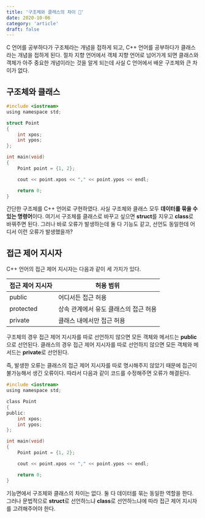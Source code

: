 ```yaml
---
title: '구조체와 클래스의 차이 🔀'
date: 2020-10-06
category: 'article'
draft: false
---
```


C 언어를 공부하다가 구조체라는 개념을 접하게 되고, C++ 언어를 공부하다가 클래스라는 개념을 접하게 된다. 절차 지향 언어에서 객체 지향 언어로 넘어가게 되면 클래스와 객체가 아주 중요한 개념이라는 것을 알게 되는데 사실 C 언어에서 배운 구조체와 큰 차이가 없다.

## 구조체와 클래스

```c
#include <iostream>
using namespace std;

struct Point
{
	int xpos;
	int ypos;
};

int main(void)
{
	Point point = {1, 2};

	cout << point.xpos << "," << point.ypos << endl;

	return 0;
}
```

간단한 구조체를 C++ 언어로 구현하였다. 사실 구조체와 클래스 모두 **데이터를 묶을 수 있는 명령어**이다. 여기서 구조체를 클래스로 바꾸고 싶으면 **struct**를 지우고 **class**로 바꿔주면 된다. 그러나 바로 오류가 발생하는데 둘 다 기능도 같고, 선언도 동일한데 어디서 이런 오류가 발생했을까?

## 접근 제어 지시자

C++ 언어의 접근 제어 지시자는 다음과 같이 세 가지가 있다.

| 접근 제어 지시자 | 허용 범위                             |
| ---------------- | ------------------------------------- |
| public           | 어디서든 접근 허용                    |
| protected        | 상속 관계에서 유도 클래스의 접근 허용 |
| private          | 클래스 내에서만 접근 허용             |

구조체의 경우 접근 제어 지시자를 따로 선언하지 않으면 모든 객체와 메서드는 **public**으로 선언된다. 클래스의 경우 접근 제어 지시자를 따로 선언하지 않으면 모든 객체와 메서드는 **private**로 선언된다.

즉, 발생한 오류는 클래스의 접근 제어 지시자를 따로 명시해주지 않았기 때문에 접근이 불가능해서 생긴 오류이다. 따라서 다음과 같이 코드를 수정해주면 오류가 해결된다.

```c
#include <iostream>
using namespace std;

class Point
{
public:
	int xpos;
	int ypos;
};

int main(void)
{
	Point point = {1, 2};

	cout << point.xpos << "," << point.ypos << endl;

	return 0;
}
```

기능면에서 구조체와 클래스의 차이는 없다. 둘 다 데이터를 묶는 동일한 역할을 한다. 그러나 문법적으로 **struct**로 선언하느냐 **class**로 선언하느냐에 따라 접근 제어 지시자를 고려해주어야 한다.
